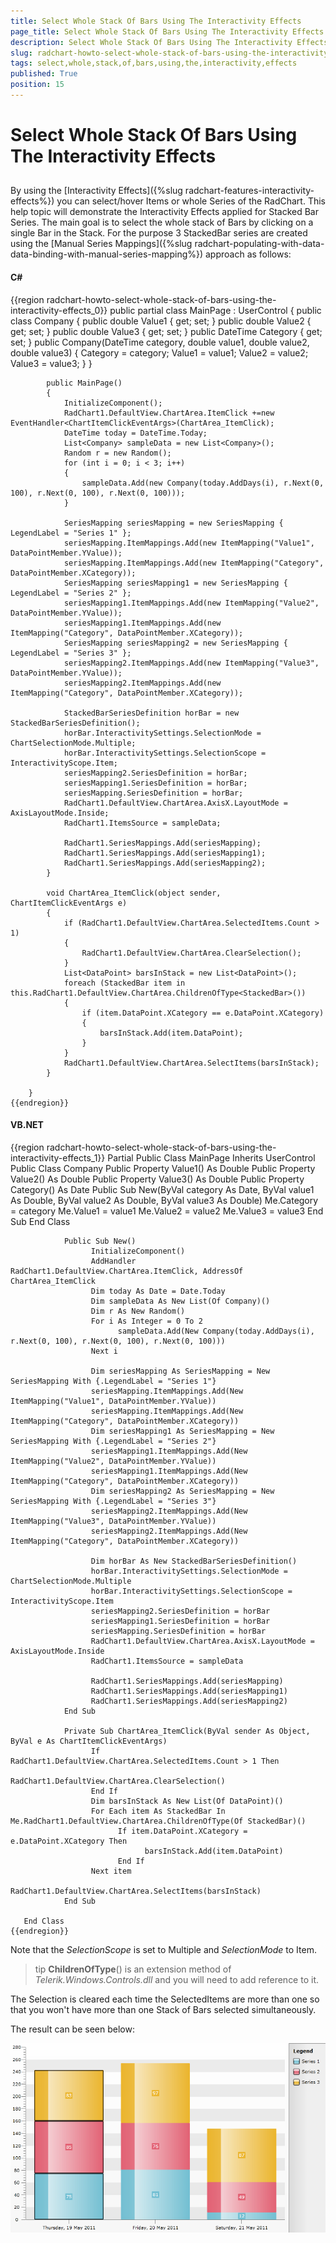 ```yaml
---
title: Select Whole Stack Of Bars Using The Interactivity Effects
page_title: Select Whole Stack Of Bars Using The Interactivity Effects
description: Select Whole Stack Of Bars Using The Interactivity Effects
slug: radchart-howto-select-whole-stack-of-bars-using-the-interactivity-effects
tags: select,whole,stack,of,bars,using,the,interactivity,effects
published: True
position: 15
---
```


# Select Whole Stack Of Bars Using The Interactivity Effects



## 

By using the [Interactivity Effects]({%slug radchart-features-interactivity-effects%}) you can select/hover Items or whole Series of the RadChart. This help topic will demonstrate the Interactivity Effects applied for Stacked Bar Series. The main goal is to select the whole stack of Bars by clicking on a single Bar in the Stack.
For the purpose 3 StackedBar series are created using the [Manual Series Mappings]({%slug radchart-populating-with-data-data-binding-with-manual-series-mapping%}) approach as follows:

#### __C#__

{{region radchart-howto-select-whole-stack-of-bars-using-the-interactivity-effects_0}}
	public partial class MainPage : UserControl 
	    {
	        public class Company
	        {
	            public double Value1 { get; set; }
	            public double Value2 { get; set; }
	            public double Value3 { get; set; }
	            public DateTime Category { get; set; }
	            public Company(DateTime category, double value1, double value2, double value3)
	            {
	                Category = category;
	                Value1 = value1;
	                Value2 = value2;
	                Value3 = value3;
	            }
	        } 
	
	        public MainPage()
	        {
	            InitializeComponent();
	            RadChart1.DefaultView.ChartArea.ItemClick +=new EventHandler<ChartItemClickEventArgs>(ChartArea_ItemClick);
	            DateTime today = DateTime.Today;
	            List<Company> sampleData = new List<Company>();
	            Random r = new Random();
	            for (int i = 0; i < 3; i++)
	            {
	                sampleData.Add(new Company(today.AddDays(i), r.Next(0, 100), r.Next(0, 100), r.Next(0, 100)));                
	            }
	
	            SeriesMapping seriesMapping = new SeriesMapping { LegendLabel = "Series 1" };
	            seriesMapping.ItemMappings.Add(new ItemMapping("Value1", DataPointMember.YValue));
	            seriesMapping.ItemMappings.Add(new ItemMapping("Category", DataPointMember.XCategory));
	            SeriesMapping seriesMapping1 = new SeriesMapping { LegendLabel = "Series 2" };
	            seriesMapping1.ItemMappings.Add(new ItemMapping("Value2", DataPointMember.YValue));
	            seriesMapping1.ItemMappings.Add(new ItemMapping("Category", DataPointMember.XCategory));
	            SeriesMapping seriesMapping2 = new SeriesMapping { LegendLabel = "Series 3" };
	            seriesMapping2.ItemMappings.Add(new ItemMapping("Value3", DataPointMember.YValue));
	            seriesMapping2.ItemMappings.Add(new ItemMapping("Category", DataPointMember.XCategory));
	
	            StackedBarSeriesDefinition horBar = new StackedBarSeriesDefinition();
	            horBar.InteractivitySettings.SelectionMode = ChartSelectionMode.Multiple;
	            horBar.InteractivitySettings.SelectionScope = InteractivityScope.Item;
	            seriesMapping2.SeriesDefinition = horBar;
	            seriesMapping1.SeriesDefinition = horBar;
	            seriesMapping.SeriesDefinition = horBar;
	            RadChart1.DefaultView.ChartArea.AxisX.LayoutMode = AxisLayoutMode.Inside;
	            RadChart1.ItemsSource = sampleData;
	
	            RadChart1.SeriesMappings.Add(seriesMapping);
	            RadChart1.SeriesMappings.Add(seriesMapping1);
	            RadChart1.SeriesMappings.Add(seriesMapping2);
	        }
	
	        void ChartArea_ItemClick(object sender, ChartItemClickEventArgs e)
	        {
	            if (RadChart1.DefaultView.ChartArea.SelectedItems.Count > 1)
	            {
	                RadChart1.DefaultView.ChartArea.ClearSelection();
	            }
	            List<DataPoint> barsInStack = new List<DataPoint>();
	            foreach (StackedBar item in this.RadChart1.DefaultView.ChartArea.ChildrenOfType<StackedBar>())
	            {
	                if (item.DataPoint.XCategory == e.DataPoint.XCategory)
	                {
	                    barsInStack.Add(item.DataPoint);
	                }
	            }
	            RadChart1.DefaultView.ChartArea.SelectItems(barsInStack);
	        }
	
	    }
	{{endregion}}



#### __VB.NET__

{{region radchart-howto-select-whole-stack-of-bars-using-the-interactivity-effects_1}}
	Partial Public Class MainPage
	         Inherits UserControl
	            Public Class Company
	                  Public Property Value1() As Double
	                  Public Property Value2() As Double
	                  Public Property Value3() As Double
	                  Public Property Category() As Date
	                  Public Sub New(ByVal category As Date, ByVal value1 As Double, ByVal value2 As Double, ByVal value3 As Double)
	                        Me.Category = category
	                        Me.Value1 = value1
	                        Me.Value2 = value2
	                        Me.Value3 = value3
	                  End Sub
	            End Class
	
	            Public Sub New()
	                  InitializeComponent()
	                  AddHandler RadChart1.DefaultView.ChartArea.ItemClick, AddressOf ChartArea_ItemClick
	                  Dim today As Date = Date.Today
	                  Dim sampleData As New List(Of Company)()
	                  Dim r As New Random()
	                  For i As Integer = 0 To 2
	                        sampleData.Add(New Company(today.AddDays(i), r.Next(0, 100), r.Next(0, 100), r.Next(0, 100)))
	                  Next i
	
	                  Dim seriesMapping As SeriesMapping = New SeriesMapping With {.LegendLabel = "Series 1"}
	                  seriesMapping.ItemMappings.Add(New ItemMapping("Value1", DataPointMember.YValue))
	                  seriesMapping.ItemMappings.Add(New ItemMapping("Category", DataPointMember.XCategory))
	                  Dim seriesMapping1 As SeriesMapping = New SeriesMapping With {.LegendLabel = "Series 2"}
	                  seriesMapping1.ItemMappings.Add(New ItemMapping("Value2", DataPointMember.YValue))
	                  seriesMapping1.ItemMappings.Add(New ItemMapping("Category", DataPointMember.XCategory))
	                  Dim seriesMapping2 As SeriesMapping = New SeriesMapping With {.LegendLabel = "Series 3"}
	                  seriesMapping2.ItemMappings.Add(New ItemMapping("Value3", DataPointMember.YValue))
	                  seriesMapping2.ItemMappings.Add(New ItemMapping("Category", DataPointMember.XCategory))
	
	                  Dim horBar As New StackedBarSeriesDefinition()
	                  horBar.InteractivitySettings.SelectionMode = ChartSelectionMode.Multiple
	                  horBar.InteractivitySettings.SelectionScope = InteractivityScope.Item
	                  seriesMapping2.SeriesDefinition = horBar
	                  seriesMapping1.SeriesDefinition = horBar
	                  seriesMapping.SeriesDefinition = horBar
	                  RadChart1.DefaultView.ChartArea.AxisX.LayoutMode = AxisLayoutMode.Inside
	                  RadChart1.ItemsSource = sampleData
	
	                  RadChart1.SeriesMappings.Add(seriesMapping)
	                  RadChart1.SeriesMappings.Add(seriesMapping1)
	                  RadChart1.SeriesMappings.Add(seriesMapping2)
	            End Sub
	
	            Private Sub ChartArea_ItemClick(ByVal sender As Object, ByVal e As ChartItemClickEventArgs)
	                  If RadChart1.DefaultView.ChartArea.SelectedItems.Count > 1 Then
	                        RadChart1.DefaultView.ChartArea.ClearSelection()
	                  End If
	                  Dim barsInStack As New List(Of DataPoint)()
	                  For Each item As StackedBar In Me.RadChart1.DefaultView.ChartArea.ChildrenOfType(Of StackedBar)()
	                        If item.DataPoint.XCategory = e.DataPoint.XCategory Then
	                              barsInStack.Add(item.DataPoint)
	                        End If
	                  Next item
	                  RadChart1.DefaultView.ChartArea.SelectItems(barsInStack)
	            End Sub
	
	   End Class
	{{endregion}}



Note that the *SelectionScope* is set to Multiple and *SelectionMode* to Item.

>tip __ChildrenOfType__() is an extension method of *Telerik.Windows.Controls.dll* and you will need to add reference to it.

The Selection is cleared each time the SelectedItems are more than one so that you won't have more than one Stack of Bars selected simultaneously.

The result can be seen below:

![](images/RadChart_HowToStackedbarsSelection.PNG)
